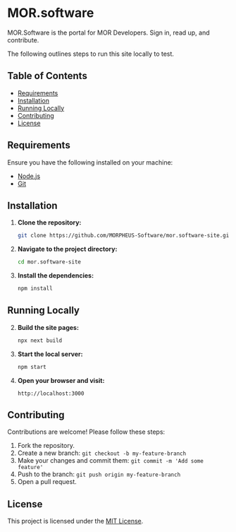 
# MOR.software


MOR.Software is the portal for MOR Developers.  Sign in, read up, and contribute.

The following outlines steps to run this site locally to test.

## Table of Contents

- [Requirements](#requirements)
- [Installation](#installation)
- [Running Locally](#running-locally)
- [Contributing](#contributing)
- [License](#license)

## Requirements

Ensure you have the following installed on your machine:

- [Node.js](https://nodejs.org/) 
- [Git](https://git-scm.com/)

## Installation

1. **Clone the repository:**

   ```bash
   git clone https://github.com/MORPHEUS-Software/mor.software-site.git
   ```

2. **Navigate to the project directory:**

   ```bash
   cd mor.software-site
   ```

3. **Install the dependencies:**

   ```bash
   npm install
   ```

## Running Locally


2. **Build the site pages:**

   ```bash
   npx next build
   ```


2. **Start the local server:**

   ```bash
   npm start
   ```

3. **Open your browser and visit:**

   ```
   http://localhost:3000
   ```

## Contributing

Contributions are welcome! Please follow these steps:

1. Fork the repository.
2. Create a new branch: `git checkout -b my-feature-branch`
3. Make your changes and commit them: `git commit -m 'Add some feature'`
4. Push to the branch: `git push origin my-feature-branch`
5. Open a pull request.

## License

This project is licensed under the [MIT License](LICENSE).
